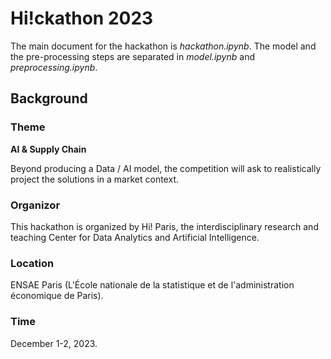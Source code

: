 # Hi!ckathon 2023

The main document for the hackathon is *hackathon.ipynb*. The model and the pre-processing steps are separated in *model.ipynb* and *preprocessing.ipynb*.

## Background

### Theme

**AI & Supply Chain**

Beyond producing a Data / AI model, the competition will ask to realistically project the solutions in a market context.

### Organizor

This hackathon is organized by Hi! Paris, the interdisciplinary research and teaching Center for Data Analytics and Artificial Intelligence.

### Location

ENSAE Paris (L'École nationale de la statistique et de l'administration économique de Paris).

### Time

December 1-2, 2023.
